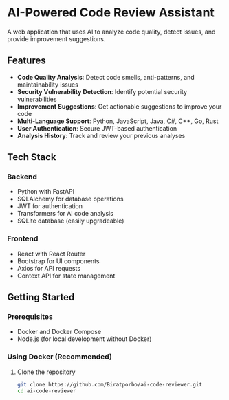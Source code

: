 # AI-Powered Code Review Assistant

A web application that uses AI to analyze code quality, detect issues, and provide improvement suggestions.

## Features

- **Code Quality Analysis**: Detect code smells, anti-patterns, and maintainability issues
- **Security Vulnerability Detection**: Identify potential security vulnerabilities
- **Improvement Suggestions**: Get actionable suggestions to improve your code
- **Multi-Language Support**: Python, JavaScript, Java, C#, C++, Go, Rust
- **User Authentication**: Secure JWT-based authentication
- **Analysis History**: Track and review your previous analyses

## Tech Stack

### Backend
- Python with FastAPI
- SQLAlchemy for database operations
- JWT for authentication
- Transformers for AI code analysis
- SQLite database (easily upgradeable)

### Frontend
- React with React Router
- Bootstrap for UI components
- Axios for API requests
- Context API for state management

## Getting Started

### Prerequisites
- Docker and Docker Compose
- Node.js (for local development without Docker)

### Using Docker (Recommended)

1. Clone the repository
   ```bash
   git clone https://github.com/Biratporbo/ai-code-reviewer.git
   cd ai-code-reviewer